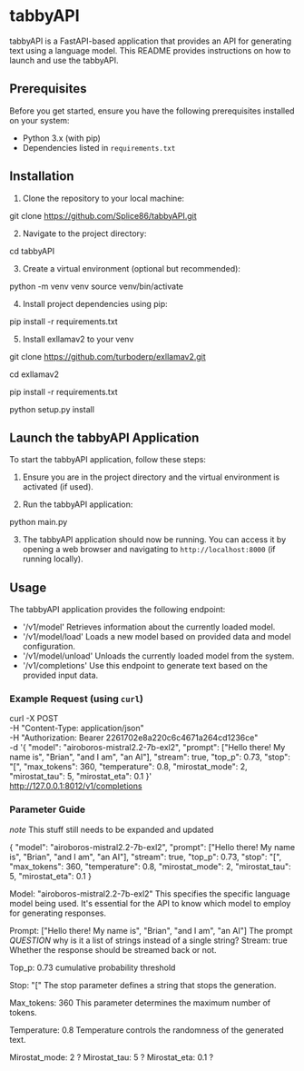 
# tabbyAPI

tabbyAPI is a FastAPI-based application that provides an API for generating text using a language model. This README provides instructions on how to launch and use the tabbyAPI.

## Prerequisites

Before you get started, ensure you have the following prerequisites installed on your system:

- Python 3.x (with pip)
- Dependencies listed in `requirements.txt`

## Installation

1. Clone the repository to your local machine:

git clone https://github.com/Splice86/tabbyAPI.git


2. Navigate to the project directory:

cd tabbyAPI


3. Create a virtual environment (optional but recommended):

python -m venv venv
source venv/bin/activate


4. Install project dependencies using pip:

pip install -r requirements.txt


5. Install exllamav2 to your venv

git clone https://github.com/turboderp/exllamav2.git

cd exllamav2

pip install -r requirements.txt

python setup.py install



## Launch the tabbyAPI Application

To start the tabbyAPI application, follow these steps:

1. Ensure you are in the project directory and the virtual environment is activated (if used).

2. Run the tabbyAPI application:


python main.py

3. The tabbyAPI application should now be running. You can access it by opening a web browser and navigating to `http://localhost:8000` (if running locally).

## Usage

The tabbyAPI application provides the following endpoint:

- '/v1/model' Retrieves information about the currently loaded model.
- '/v1/model/load' Loads a new model based on provided data and model configuration.
- '/v1/model/unload' Unloads the currently loaded model from the system.
- '/v1/completions' Use this endpoint to generate text based on the provided input data.

### Example Request (using `curl`)

curl -X POST \
  -H "Content-Type: application/json" \
  -H "Authorization: Bearer 2261702e8a220c6c4671a264cd1236ce" \
  -d '{
    "model": "airoboros-mistral2.2-7b-exl2",
    "prompt": ["Hello there! My name is", "Brian", "and I am", "an AI"],
    "stream": true,
    "top_p": 0.73,
    "stop": "[",
    "max_tokens": 360,
    "temperature": 0.8,
    "mirostat_mode": 2,
    "mirostat_tau": 5,
    "mirostat_eta": 0.1
  }' \
  http://127.0.0.1:8012/v1/completions



### Parameter Guide

*note* This stuff still needs to be expanded and updated

{
  "model": "airoboros-mistral2.2-7b-exl2",
  "prompt": ["Hello there! My name is", "Brian", "and I am", "an AI"],
  "stream": true,
  "top_p": 0.73,
  "stop": "[",
  "max_tokens": 360,
  "temperature": 0.8,
  "mirostat_mode": 2,
  "mirostat_tau": 5,
  "mirostat_eta": 0.1
}

Model: "airoboros-mistral2.2-7b-exl2"
    This specifies the specific language model being used. It's essential for the API to know which model to employ for generating responses.

Prompt: ["Hello there! My name is", "Brian", "and I am", "an AI"]
    The prompt *QUESTION* why is it a list of strings instead of a single string? 
Stream: true
    Whether the response should be streamed back or not.

Top_p: 0.73
    cumulative probability threshold

Stop: "["
    The stop parameter defines a string that stops the generation.

Max_tokens: 360
    This parameter determines the maximum number of tokens.

Temperature: 0.8
    Temperature controls the randomness of the generated text.

Mirostat_mode: 2
   ?
Mirostat_tau: 5
   ?
Mirostat_eta: 0.1
   ?
